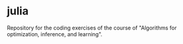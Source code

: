 # julia
Repository for the coding exercises of the course of "Algorithms for optimization, inference, and learning".

